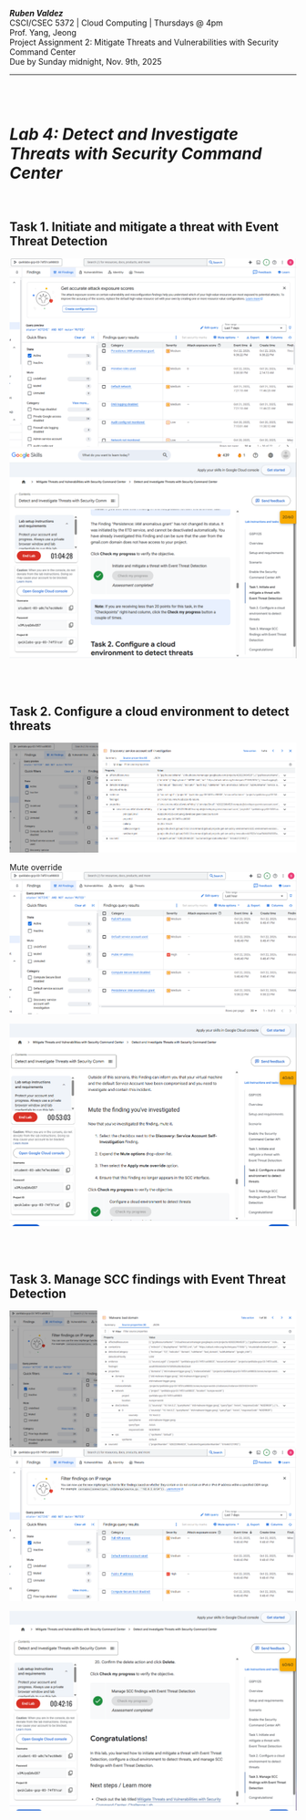 ***Ruben Valdez*** <br>
CSCI/CSEC 5372 | Cloud Computing | Thursdays @ 4pm<br>
Prof. Yang, Jeong <br>
Project Assignment 2: Mitigate Threats and Vulnerabilities with Security Command Center<br>
Due by Sunday midnight, Nov. 9th, 2025

---

<br><br>

# ***Lab 4: Detect and Investigate Threats with Security Command Center***


<br>

## Task 1. Initiate and mitigate a threat with Event Threat Detection


![alt text](image.png)  ![alt text](image-1.png)




<br><br>

## Task 2. Configure a cloud environment to detect threats


![alt text](image-2.png)    


Mute override 
![alt text](image-3.png)


![alt text](image-4.png)



<br><br>

## Task 3. Manage SCC findings with Event Threat Detection

![alt text](image-5.png)    ![alt text](image-6.png)    

![alt text](image-7.png)